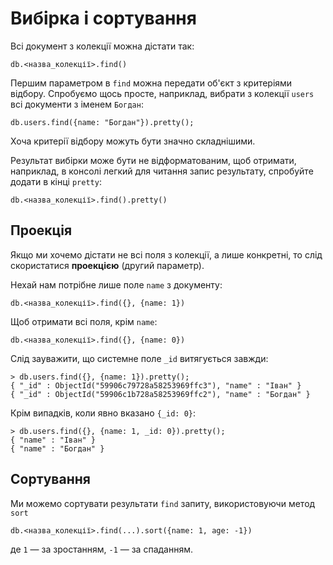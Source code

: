 # Вибірка і сортування

Всі документ з колекції можна дістати так:

```
db.<назва_колекції>.find()
```

Першим параметром в `find` можна передати об'єкт з критеріями відбору. Спробуємо щось просте, наприклад, вибрати з колекції `users` всі документи з іменем `Богдан`:

```
db.users.find({name: "Богдан"}).pretty();
```

Хоча критерії відбору можуть бути значно складнішими.

Результат вибірки може бути не відформатованим, щоб отримати, наприклад, в консолі легкий для читання запис результату, спробуйте додати в кінці `pretty`:

```
db.<назва_колекції>.find().pretty()
```

## Проекція

Якщо ми хочемо дістати не всі поля з колекції, а лише конкретні, то слід скористатися **проекцією** (другий параметр).

Нехай нам потрібне лише поле `name` з документу: 

```
db.<назва_колекції>.find({}, {name: 1})
```

Щоб отримати всі поля, крім `name`:

```
db.<назва_колекції>.find({}, {name: 0})
```

Слід зауважити, що системне поле `_id` витягується завжди:

```
> db.users.find({}, {name: 1}).pretty();
{ "_id" : ObjectId("59906c79728a58253969ffc3"), "name" : "Іван" }
{ "_id" : ObjectId("59906c1b728a58253969ffc2"), "name" : "Богдан" }
```

Крім випадків, коли явно вказано `{_id: 0}`:

```
> db.users.find({}, {name: 1, _id: 0}).pretty();
{ "name" : "Іван" }
{ "name" : "Богдан" }
```

## Сортування

Ми можемо сортувати результати `find` запиту, використовуючи метод `sort`

```
db.<назва_колекції>.find(...).sort({name: 1, age: -1})
```
де `1` — за зростанням, `-1` — за спаданням.
